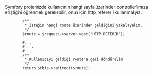 
Symfony projemizde kullanıcının hangi sayfa üzerinden controller'ımıza eriştiğini öğrenmek gerekebilir, onun için http_referer'i kullanmalıyız. 
    
    
            /**
             * İsteğin hangi route üzerinden geldiğini yakalayalım.
             */
            $route = $request->server->get('HTTP_REFERER');
    
            #. .
            # . .
            #  .  .
            /**
             * Kullanıcıyı geldiği route'a geri döndürelim
             */
            return $this->redirect($route);